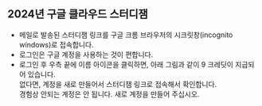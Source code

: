 ## 2024년 구글 클라우드 스터디잼  
- 메일로 발송된 스터디잼 링크를 구글 크롬 브라우저의 시크릿창(incognito windows)로 접속합니다.  
- 로그인은 구글 계정을 사용하는 것이 편합니다.  
- 로그인 후 우측 끝에 이름 아이콘을 클릭하면, 아래 그림과 같이 9 크레딧이 지급되어 있습니다.  
없다면, 계정을 새로 만들어서 스터디잼 링크로 접속해서 확인합니다.  
경험상 안되는 계정은 안 됩니다. 새로 계정을 만들어 주십시오.  
